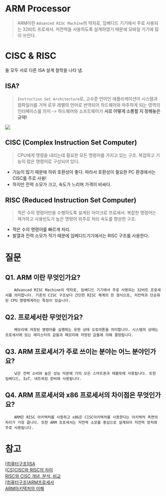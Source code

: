 # ARM Processor
> ARM이란 `Advanced RISC Machine`의 약자로, 임베디드 기기에서 주로 사용되는 32비트 프로세서. 저전력을 사용하도록 설계하였기 때문에 모바일 기기에 많이 쓰인다. 

# CISC & RISC
둘 모두 서로 다른 ISA 설계 철학을 나타 냄. 

## ISA?
> `Instruction Set Architecture`로, 고수준 언어인 애플리케이션이 시스템과 컴파일러를 거쳐 로우 레벨의 언어로 번역되어 하드웨어와 마주하게 되는 영역의 인터페이스를 의미 -> 하드웨어와 소프트웨어가 **서로 어떻게 소통할 지 정해놓은 규약!**
> 
![](https://img1.daumcdn.net/thumb/R1280x0/?scode=mtistory2&fname=https%3A%2F%2Fblog.kakaocdn.net%2Fdn%2FdZk6Gk%2FbtqI6Op5Pbo%2FG1mDB65uzZb0dpQ9AHeWqK%2Fimg.png)


## CISC (Complex Instruction Set Computer)
> CPU에게 명령을 내리는데 필요한 모든 명령어를 가지고 있는 구조. 복잡하고 기능이 많은 명령어로 구성되어 있다.

- 기능이 많기 때문에 하위 호환성이 좋다. 따라서 호환성이 필요한 PC 환경에서는 CISC를 주로 사용!
- 하지만 전력 소모가 크고, 속도가 느리며 가격이 비싸다.

## RISC (Reduced Instruction Set Computer)
> 적은 수의 명령어만을 수행하도록 설계된 마이크로 프로세서. 복잡한 명령어는 제거하고 사용빈도가 높은 명령어 위주로 처리 속도를 향상한 구조. 

- 적은 수의 명령어를 빠르게 처리.
- 발열과 전력 소모가 적기 때문에 임베디드기기에서는 RISC 구조를 사용한다.





# 질문
## Q1. ARM 이란 무엇인가요?
```
    Advanced RISC Machine의 약자로, 임베디드 기기에서 주로 사용되는 32비트 프로세서를 의미합니다. 기존의 CISC 구조보다 간단한 RISC 체계의 한 형식으로, 저전력과 단순화된 CPU 명령체계라는 특징이 있습니다. 
```

## Q2. 프로세서란 무엇인가요?
```
    메모리에 저장된 명령어를 실행하는 유한 상태 오토마톤을 의미합니다. 시스템의 상태는 프로세서에 있는 레지스터의 값들과 메모리에 저장된 값들에 의해 결정됩니다. 
```

## Q3. ARM 프로세서가 주로 쓰이는 분야는 어느 분야인가요?
```
    낮은 전력 소비와 높은 성능 덕분에 거의 모든 스마트폰과 태블릿에 사용됩니다. 또한 임베디드, IoT, 네트워킹 장비에 사용됩니다.
```

## Q4. ARM 프로세서와 x86 프로세서의 차이점은 무엇인가요?
```
    ARM은 RISC 아키텍처를 사용하고 x86은 CISC아키텍처를 사용한다는 아키텍처 측면의 차이가 가장 큽니다. 또한 ARM 프로세서는 저전력 소모를 중심으로 설계되어 저전력 장치에 주로 사용됩니다.
```

# 참고
[[컴퓨터구조]ISA](https://levenshtein.tistory.com/166)<br>
[[CS]CISC와 RISC의 차이](https://velog.io/@yarogono/CS-CISC%EC%99%80-RISC%EC%9D%98-%EC%B0%A8%EC%9D%B4%EC%99%80-%EA%B0%9C%EB%85%90)<br>
[RISC와 CISC 개념, 분석, 비교](https://yaneodoo2.tistory.com/entry/RISC%EC%99%80-CISC%EC%9D%98-%EB%AA%A8%EB%93%A0-%EA%B2%83-%EA%B0%9C%EB%85%90-%EB%B6%84%EC%84%9D-%EB%B9%84%EA%B5%90)
<br>
[[컴퓨터구조]ARM프로세서](https://daily-progress.tistory.com/71)<br>
[ARM아키텍처의 이해](https://m.blog.naver.com/suresofttech/221249244004)